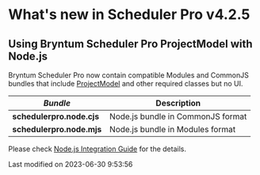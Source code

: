 # What's new in Scheduler Pro v4.2.5

## Using Bryntum Scheduler Pro ProjectModel with Node.js

Bryntum Scheduler Pro now contain compatible Modules and CommonJS bundles that include
[ProjectModel](#SchedulerPro/model/ProjectModel) and other required classes but no UI.

| _Bundle_                  | Description                       |
|---------------------------|-----------------------------------|
| **schedulerpro.node.cjs** | Node.js bundle in CommonJS format |
| **schedulerpro.node.mjs** | Node.js bundle in Modules format  |

Please check [Node.js Integration Guide](#SchedulerPro/guides/integration/nodejs.md) for the details.


<p class="last-modified">Last modified on 2023-06-30 9:53:56</p>